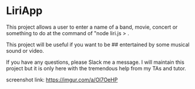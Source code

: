 # LiriApp


This project allows a user to enter a name of a band, movie, concert or something to do at the command of "node liri.js > .

This project will be useful if you want to be ## entertained by some musical sound or video.

If you have any questions, please Slack me a message. I will maintain this project but it is only here with the tremendous help from my TAs and tutor.


screenshot link: https://imgur.com/a/Ol7OeHP
